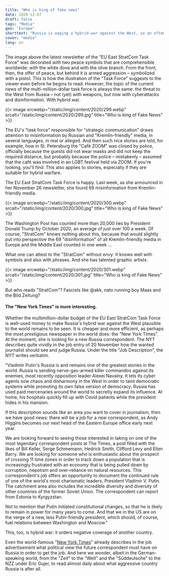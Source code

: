```yaml
---
title: "Who is king of fake news"
date: 2020-12-07
draft: false
tags: "Media"
geo: "Europe"
shorttext: "Russia is waging a hybrid war against the West, so an often heard accusation. And how hybrid is the West shooting?"
cover: "media"
lang: en
---
```


The image above the latest newsletter of the "EU East StratCom Task Force" was decorated with two peace symbols that are comprehensible worldwide: with the white dove and with the olive branch. From the front, then, the offer of peace, but behind it is armed aggression – symbolized with a pistol. This is how the illustration of the "Task Force" suggests to the viewer even before he begins to read. However, the topic of the current news of the multi-million-dollar task force is always the same: the threat to the West from Russia – not (yet) with weapons, but now with cyberattacks and disinformation. With hybrid war.

{{< image srcwebp="/static/img/content/2020/299.webp" srcalt="/static/img/content/2020/299.jpg" title="Who is king of Fake News" >}}

The EU's "task force" responsible for "strategic communication" draws attention to misinformation by Russian and "Kremlin-friendly" media, in several languages, in real or alleged. And then such nice stories are told, for example, how in St. Petersburg the "Café ZOOM" was closed by police, officially because the guests did not wear masks and did not keep the required distance, but probably because the police – mistakenly – assumed that the café was involved in an LGBT festival held via ZOOM. If you're looking, you'll find: This also applies to stories, especially if they are suitable for hybrid warfare.

The EU East StratCom Task Force is happy. Last week, as she announced in her November 26 newsletter, she found 69 misinformation from Kremlin-friendly media.

{{< image srcwebp="/static/img/content/2020/300.webp" srcalt="/static/img/content/2020/300.jpg" title="Who is king of Fake News" >}}


The Washington Post has counted more than 20,000 lies by President Donald Trump by October 2020, an average of just over 100 a week. Of course, "StratCom" knows nothing about this, because that would slightly put into perspective the 69 "disinformation" of all Kremlin-friendly media in Europe and the Middle East counted in one week ...

What one can attest to the "StratCom" without envy: It knows well with symbols and also with phrases. And she has talented graphic artists:

{{< image srcwebp="/static/img/content/2020/301.webp" srcalt="/static/img/content/2020/301.jpg" title="Who is king of Fake News" >}}

But who reads "StratCom"? Fascists like @akk, nato running boy Maas and the Bild Zeitung?

#### The "New York Times" is more interesting.

Whether the multimillion-dollar budget of the EU East StratCom Task Force is well-used money to make Russia's hybrid war against the West plausible to the world remains to be seen. It is cheaper and more efficient, as perhaps the most prestigious newspaper in the world does: the "New York Times". At the moment, she is looking for a new Russia correspondent. The NYT describes quite vividly in the job entry of 20 November how the wanted journalist should see and judge Russia. Under the title "Job Description", the NYT writes verbatim.

"Vladimir Putin's Russia is and remains one of the greatest stories in the world. Russia is sending nerve-gas-armed killer commandos against its enemies, most recently opposition leader Alexei Navalny. It lets its cyber agents sow chaos and disharmony in the West in order to taint democratic systems while promoting its own false version of democracy. Russia has used paid mercenaries around the world to secretly expand its influence. At home, his hospitals quickly fill up with Covid patients while the president hides in his mansion.

If this description sounds like an area you want to cover in journalism, then we have good news: there will be a job for a new correspondent, as Andy Higgins becomes our next head of the Eastern Europe office early next year.

We are looking forward to seeing those interested in taking on one of the most legendary correspondent posts at The Times, a post filled with the likes of Bill Keller, Serge Schmemann, Hedrick Smith, Clifford Levy and Ellen Barry. We are looking for someone who is enthusiastic about the prospect of crossing 11 time zones in order to track down a population that is increasingly frustrated with an economy that is being pulled down by corruption, nepotism and over-reliance on natural resources. This correspondent's job offers an opportunity to document the continued rule of one of the world's most charismatic leaders, President Vladimir V. Putin. The catchment area also includes the incredible diversity and diversity of other countries of the former Soviet Union. The correspondent can report from Estonia to Kyrgyzstan.

Not to mention that Putin initiated constitutional changes, so that he is likely to remain in power for many years to come. And that we in the US are on the verge of a new, less Putin-friendly president, which should, of course, fuel relations between Washington and Moscow."

This, too, is hybrid war: it orders negative coverage of another country.

Even the world-famous "[New York Times](/static/downloads/International_Opportunities_Workday.pdf "Russia Correspondent")" already describes in the job advertisement what political view the future correspondent must have on Russia in order to get the job. And here we wonder, albeit in the German-speaking world, from the "Zeit" to the "Welt" and the "Süddeutsche" to the NZZ under Eric Gujer, to read almost daily about what aggressive country Russia is after all.
